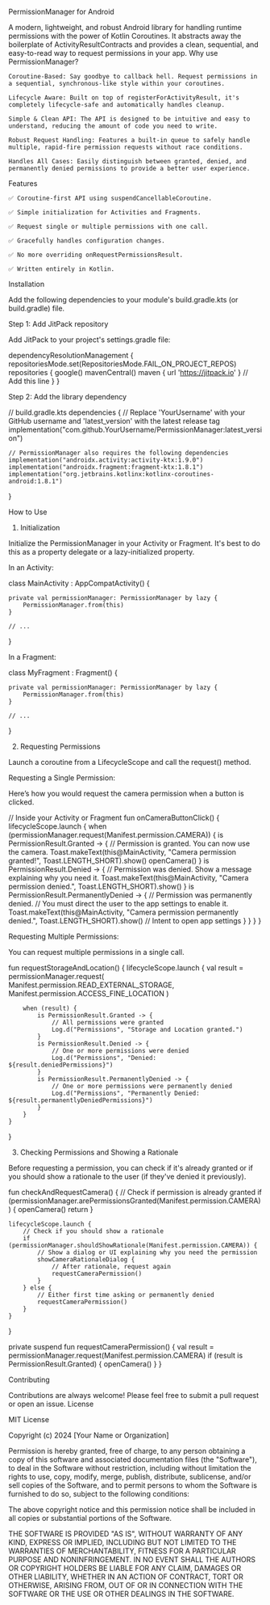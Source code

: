 PermissionManager for Android

A modern, lightweight, and robust Android library for handling runtime permissions with the power of Kotlin Coroutines. It abstracts away the boilerplate of ActivityResultContracts and provides a clean, sequential, and easy-to-read way to request permissions in your app.
Why use PermissionManager?

    Coroutine-Based: Say goodbye to callback hell. Request permissions in a sequential, synchronous-like style within your coroutines.

    Lifecycle Aware: Built on top of registerForActivityResult, it's completely lifecycle-safe and automatically handles cleanup.

    Simple & Clean API: The API is designed to be intuitive and easy to understand, reducing the amount of code you need to write.

    Robust Request Handling: Features a built-in queue to safely handle multiple, rapid-fire permission requests without race conditions.

    Handles All Cases: Easily distinguish between granted, denied, and permanently denied permissions to provide a better user experience.

Features

    ✅ Coroutine-first API using suspendCancellableCoroutine.

    ✅ Simple initialization for Activities and Fragments.

    ✅ Request single or multiple permissions with one call.

    ✅ Gracefully handles configuration changes.

    ✅ No more overriding onRequestPermissionsResult.

    ✅ Written entirely in Kotlin.

Installation

Add the following dependencies to your module's build.gradle.kts (or build.gradle) file.

Step 1: Add JitPack repository

Add JitPack to your project's settings.gradle file:

dependencyResolutionManagement {
repositoriesMode.set(RepositoriesMode.FAIL_ON_PROJECT_REPOS)
repositories {
google()
mavenCentral()
maven { url 'https://jitpack.io' } // Add this line
}
}

Step 2: Add the library dependency

// build.gradle.kts
dependencies {
// Replace 'YourUsername' with your GitHub username and 'latest_version' with the latest release tag
implementation("com.github.YourUsername/PermissionManager:latest_version")

    // PermissionManager also requires the following dependencies
    implementation("androidx.activity:activity-ktx:1.9.0")
    implementation("androidx.fragment:fragment-ktx:1.8.1")
    implementation("org.jetbrains.kotlinx:kotlinx-coroutines-android:1.8.1")
}

How to Use
1. Initialization

Initialize the PermissionManager in your Activity or Fragment. It's best to do this as a property delegate or a lazy-initialized property.

In an Activity:

class MainActivity : AppCompatActivity() {

    private val permissionManager: PermissionManager by lazy {
        PermissionManager.from(this)
    }

    // ...
}

In a Fragment:

class MyFragment : Fragment() {

    private val permissionManager: PermissionManager by lazy {
        PermissionManager.from(this)
    }

    // ...
}

2. Requesting Permissions

Launch a coroutine from a LifecycleScope and call the request() method.

Requesting a Single Permission:

Here’s how you would request the camera permission when a button is clicked.

// Inside your Activity or Fragment
fun onCameraButtonClick() {
lifecycleScope.launch {
when (permissionManager.request(Manifest.permission.CAMERA)) {
is PermissionResult.Granted -> {
// Permission is granted. You can now use the camera.
Toast.makeText(this@MainActivity, "Camera permission granted!", Toast.LENGTH_SHORT).show()
openCamera()
}
is PermissionResult.Denied -> {
// Permission was denied. Show a message explaining why you need it.
Toast.makeText(this@MainActivity, "Camera permission denied.", Toast.LENGTH_SHORT).show()
}
is PermissionResult.PermanentlyDenied -> {
// Permission was permanently denied.
// You must direct the user to the app settings to enable it.
Toast.makeText(this@MainActivity, "Camera permission permanently denied.", Toast.LENGTH_SHORT).show()
// Intent to open app settings
}
}
}
}

Requesting Multiple Permissions:

You can request multiple permissions in a single call.

fun requestStorageAndLocation() {
lifecycleScope.launch {
val result = permissionManager.request(
Manifest.permission.READ_EXTERNAL_STORAGE,
Manifest.permission.ACCESS_FINE_LOCATION
)

        when (result) {
            is PermissionResult.Granted -> {
                // All permissions were granted
                Log.d("Permissions", "Storage and Location granted.")
            }
            is PermissionResult.Denied -> {
                // One or more permissions were denied
                Log.d("Permissions", "Denied: ${result.deniedPermissions}")
            }
            is PermissionResult.PermanentlyDenied -> {
                // One or more permissions were permanently denied
                Log.d("Permissions", "Permanently Denied: ${result.permanentlyDeniedPermissions}")
            }
        }
    }
}

3. Checking Permissions and Showing a Rationale

Before requesting a permission, you can check if it's already granted or if you should show a rationale to the user (if they've denied it previously).

fun checkAndRequestCamera() {
// Check if permission is already granted
if (permissionManager.arePermissionsGranted(Manifest.permission.CAMERA)) {
openCamera()
return
}

    lifecycleScope.launch {
        // Check if you should show a rationale
        if (permissionManager.shouldShowRationale(Manifest.permission.CAMERA)) {
            // Show a dialog or UI explaining why you need the permission
            showCameraRationaleDialog {
                // After rationale, request again
                requestCameraPermission()
            }
        } else {
            // Either first time asking or permanently denied
            requestCameraPermission()
        }
    }
}

private suspend fun requestCameraPermission() {
val result = permissionManager.request(Manifest.permission.CAMERA)
if (result is PermissionResult.Granted) {
openCamera()
}
}

Contributing

Contributions are always welcome! Please feel free to submit a pull request or open an issue.
License

MIT License

Copyright (c) 2024 [Your Name or Organization]

Permission is hereby granted, free of charge, to any person obtaining a copy
of this software and associated documentation files (the "Software"), to deal
in the Software without restriction, including without limitation the rights
to use, copy, modify, merge, publish, distribute, sublicense, and/or sell
copies of the Software, and to permit persons to whom the Software is
furnished to do so, subject to the following conditions:

The above copyright notice and this permission notice shall be included in all
copies or substantial portions of the Software.

THE SOFTWARE IS PROVIDED "AS IS", WITHOUT WARRANTY OF ANY KIND, EXPRESS OR
IMPLIED, INCLUDING BUT NOT LIMITED TO THE WARRANTIES OF MERCHANTABILITY,
FITNESS FOR A PARTICULAR PURPOSE AND NONINFRINGEMENT. IN NO EVENT SHALL THE
AUTHORS OR COPYRIGHT HOLDERS BE LIABLE FOR ANY CLAIM, DAMAGES OR OTHER
LIABILITY, WHETHER IN AN ACTION OF CONTRACT, TORT OR OTHERWISE, ARISING FROM,
OUT OF OR IN CONNECTION WITH THE SOFTWARE OR THE USE OR OTHER DEALINGS IN THE
SOFTWARE.

